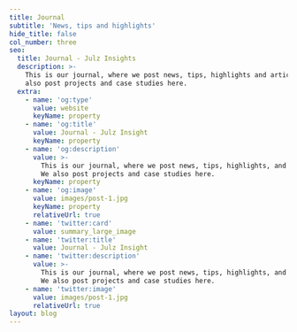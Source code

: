 ```yaml
---
title: Journal
subtitle: 'News, tips and highlights'
hide_title: false
col_number: three
seo:
  title: Journal - Julz Insights
  description: >-
    This is our journal, where we post news, tips, highlights and articles. We
    also post projects and case studies here.
  extra:
    - name: 'og:type'
      value: website
      keyName: property
    - name: 'og:title'
      value: Journal - Julz Insight
      keyName: property
    - name: 'og:description'
      value: >-
        This is our journal, where we post news, tips, highlights, and articles.
        We also post projects and case studies here.
      keyName: property
    - name: 'og:image'
      value: images/post-1.jpg
      keyName: property
      relativeUrl: true
    - name: 'twitter:card'
      value: summary_large_image
    - name: 'twitter:title'
      value: Journal - Julz Insight
    - name: 'twitter:description'
      value: >-
        This is our journal, where we post news, tips, highlights, and articles.
        We also post projects and case studies here.
    - name: 'twitter:image'
      value: images/post-1.jpg
      relativeUrl: true
layout: blog
---
```

